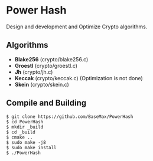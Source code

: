 # Power Hash
Design and development and Optimize Crypto algorithms.

Algorithms
-------

- **Blake256** (crypto/blake256.c)
- **Groestl** (crypto/groestl.c)
- **Jh** (crypto/jh.c)
- **Keccak** (crypto/keccak.c) (Optimization is not done)
- **Skein** (crypto/skein.c)

Compile and Building
-------------------

```
$ git clone https://github.com/BaseMax/PowerHash
$ cd PowerHash
$ mkdir _build
$ cd _build
$ cmake ..
$ sudo make -j8
$ sudo make install
$ ./PowerHash
```
